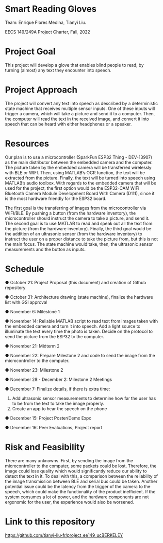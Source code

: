 # Smart Reading Gloves
Team: Enrique Flores Medina, Tianyi Liu.

EECS 149/249A Project Charter, Fall, 2022

# Project Goal
This project will develop a glove that enables blind people to read, by turning (almost) any text they
encounter into speech.

# Project Approach
The project will convert any text into speech as described by a deterministic state machine that receives
multiple sensor inputs. One of these inputs will trigger a camera, which will take a picture and send it to a
computer. Then, the computer will read the text in the received image, and convert it into speech that can
be heard with either headphones or a speaker.

# Resources
Our plan is to use a microcontroller (SparkFun ESP32 Thing - DEV-13907) as the main distributor
between the embedded camera and the computer. The picture taken by the embedded camera will be
transferred wirelessly with BLE or WIFI. Then, using MATLAB’s OCR function, the text will be
extracted from the picture. Finally, the text will be turned into speech using MATLAB’s audio toolbox.
With regards to the embedded camera that will be used for the project, the first option would be the
ESP32-CAM WiFi Bluetooth Camera Module Development Board With Camera (D111), since it is the
most hardware friendly for the ESP32 board.

The first goal is the transferring of images from the microcontroller via WIFI/BLE. By pushing a button
(from the hardware inventory), the microcontroller should instruct the camera to take a picture, and send
it. The second goal is to use MATLAB to read and speak out all the text from the picture (from the
hardware inventory). Finally, the third goal would be the addition of an ultrasonic sensor (from the
hardware inventory) to instruct the user on a proper distance to take the picture from, but this is not the
main focus. The state machine would take, then, the ultrasonic sensor measurements and the button as
inputs.


# Schedule
● October 21: Project Proposal (this document) and creation of Github repository

● October 31: Architecture drawing (state machine), finalize the hardware list with GSI approval

● November 6: Milestone 1

● November 14: Reliable MATLAB script to read text from images taken with the embedded
camera and turn it into speech. Add a light source to illuminate the text every time the photo is
taken. Decide on the protocol to send the picture from the ESP32 to the computer.

● November 21: Midterm 2

● November 22: Prepare Milestone 2 and code to send the image from the microcontroller to the
computer.

● November 23: Milestone 2

● November 28 - December 2: Milestone 2 Meetings

● December 7: Finalize details, if there is extra time:
  1. Add ultrasonic sensor measurements to determine how far the user has to be from the text
to take the image properly.
  2. Create an app to hear the speech on the phone

● December 15: Project Poster/Demo Expo

● December 16: Peer Evaluations, Project report

# Risk and Feasibility
There are many unknowns. First, by sending the image from the microcontroller to the computer, some
packets could be lost. Therefore, the image could lose quality which would significantly reduce our ability
to detect the text in it. To deal with this, a comparison between the reliability of the image transmission
between BLE and serial bus could be taken. Another potential issue could be the latency from the trigger
of the camera to the speech, which could make the functionality of the product inefficient. If the system
consumes a lot of power, and the hardware components are not ergonomic for the user, the experience
would also be worsened.

# Link to this repository
https://github.com/tianyi-liu-fr/project_ee149_ucBERKELEY
